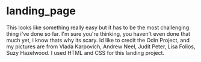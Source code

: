 # landing_page
This looks like something really easy but it has to be the most challenging thing i've done so far. I'm sure you're thinking, you haven't even done that much yet, i know thats why its scary. 
Id like to credit the Odin Project, and my pictures are from Vlada Karpovich, Andrew Neel, Judit Peter, Lisa  Folios, Suzy Hazelwood. 
I used HTML and CSS for this landing project. 